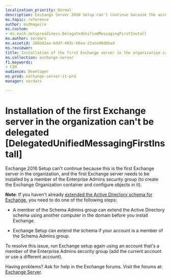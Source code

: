 ```yaml
---
localization_priority: Normal
description: Exchange Server 2016 Setup can't continue because the account doesn't have permission to install the first Exchange server in the organization.
ms.topic: reference
author: msdmaguire
ms.custom:
- ms.exch.setupreadiness.DelegatedUnifiedMessagingFirstInstall
ms.author: serdars
ms.assetid: 286b82ee-bddf-493c-b6ea-21aced6dbbad
ms.reviewer: 
title: Installation of the first Exchange server in the organization can't be delegated [DelegatedUnifiedMessagingFirstInstall]
ms.collection: exchange-server
f1.keywords:
- CSH
audience: Developer
ms.prod: exchange-server-it-pro
manager: serdars

---
```


# Installation of the first Exchange server in the organization can't be delegated [DelegatedUnifiedMessagingFirstInstall]

Exchange 2016 Setup can't continue because this is the first Exchange server in the organization, and the first Exchange server needs to be installed by a member of the Enterprise Admins security group (to create the Exchange Organization container and configure objects in it).

**Note**: If you haven't already [extended the Active Directory schema for Exchange](../prepare-ad-and-domains.md#step-1-extend-the-active-directory-schema), you need to do one of the following steps:

- A member of the Schema Admins group can extend the Active Directory schema using another computer in the domain before you install Exchange.

- Exchange Setup can extend the schema if your account is a member of the Schema Admins group.

To resolve this issue, run Exchange setup again using an account that's a member of the Enterprise Admins security group (add the current account or use a different account).

Having problems? Ask for help in the Exchange forums. Visit the forums at: [Exchange Server](https://social.technet.microsoft.com/forums/office/home?category=exchangeserver).

